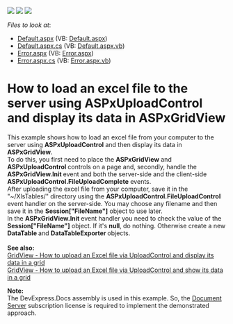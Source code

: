 <!-- default badges list -->
![](https://img.shields.io/endpoint?url=https://codecentral.devexpress.com/api/v1/VersionRange/128564672/22.1.4%2B)
[![](https://img.shields.io/badge/Open_in_DevExpress_Support_Center-FF7200?style=flat-square&logo=DevExpress&logoColor=white)](https://supportcenter.devexpress.com/ticket/details/E5199)
[![](https://img.shields.io/badge/📖_How_to_use_DevExpress_Examples-e9f6fc?style=flat-square)](https://docs.devexpress.com/GeneralInformation/403183)
<!-- default badges end -->
<!-- default file list -->
*Files to look at*:

* [Default.aspx](./CS/WebSite/Default.aspx) (VB: [Default.aspx](./VB/WebSite/Default.aspx))
* [Default.aspx.cs](./CS/WebSite/Default.aspx.cs) (VB: [Default.aspx.vb](./VB/WebSite/Default.aspx.vb))
* [Error.aspx](./CS/WebSite/Error.aspx) (VB: [Error.aspx](./VB/WebSite/Error.aspx))
* [Error.aspx.cs](./CS/WebSite/Error.aspx.cs) (VB: [Error.aspx.vb](./VB/WebSite/Error.aspx.vb))
<!-- default file list end -->
# How to load an excel file to the server using ASPxUploadControl and display its data in ASPxGridView


<p>This example shows how to load an excel file from your computer to the server using <strong>ASP</strong><strong>xUploadControl</strong> and then display its data in <strong>ASPxGridView</strong>.<br>To do this, you first need to place the <strong>ASPxGridView</strong> and <strong>ASPxUploadControl </strong>controls on a page and, secondly, handle the <strong>ASPxGridView.Init </strong>event and both the server-side and the client-side <strong>ASPxUploadControl</strong><strong>.FileUploadComplete</strong> events.<br>After uploading the excel file from your computer, save it in the "~/XlsTables/" directory using the <strong>ASPxUploadControl.FileUploadControl</strong> event handler on the server-side. You may choose any filename and then save it in the <strong>Session["FileName"]</strong> object to use later.<br>In the <strong>ASP</strong><strong>xGridView.</strong><strong>Init </strong>event handler you need to check the value of the <strong>Session</strong><strong>[</strong><strong>"</strong><strong>FileName</strong><strong>"</strong><strong>]</strong> object. If it's <strong>null</strong>, do nothing. Otherwise create a new <strong>DataTable </strong>and <strong>DataTableExporter </strong>objects.<br><br><strong>See also:</strong><br><a href="https://www.devexpress.com/Support/Center/p/T449148">GridView - How to upload an Excel file via UploadControl and display its data in a grid</a><br><a href="https://www.devexpress.com/Support/Center/p/T576892">GridView - How to upload an Excel file via UploadControl and show its data in a grid</a></p>
<p><strong>Note:</strong><br>The DevExpress.Docs assembly is used in this example. So, the <a href="https://www.devexpress.com/Products/NET/Document-Server/">Document Server</a> subscription license is required to implement the demonstrated approach.</p>

<br/>


